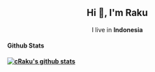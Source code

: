 <h2 align="center"> Hi 👋, I'm Raku</h2>
<p align="center">I live in <b>Indonesia

#### Github Stats

[![cRaku's github stats](https://github-readme-stats.vercel.app/api?username=cRaku&show_icons=true&count_private=true&include_all_commits=true&hide_title=true)](https://github.com/anuraghazra/github-readme-stats)
